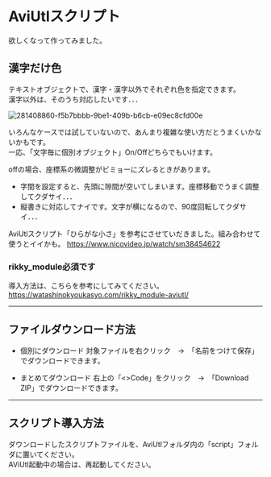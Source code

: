 # AviUtlスクリプト
欲しくなって作ってみました。

## 漢字だけ色
テキストオブジェクトで、漢字・漢字以外でそれぞれ色を指定できます。  
漢字以外は、そのうち対応したいです．．．  

![281408860-f5b7bbbb-9be1-409b-b6cb-e09ec8cfd00e](https://github.com/hm-add9/aviutl/assets/127062996/2b6f75aa-ce2d-41c1-850e-ff4465056597)


いろんなケースでは試していないので、あんまり複雑な使い方だとうまくいかないかもです。  
一応、「文字毎に個別オブジェクト」On/Offどちらでもいけます。

offの場合、座標系の微調整がビミョーにズレるときがあります。    
* 字間を設定すると、先頭に隙間が空いてしまいます。座標移動でうまく調整してクダサイ．．．
* 縦書きに対応してナイです。文字が横になるので、90度回転してクダサイ．．．

AviUtlスクリプト「ひらがな小さ」を参考にさせていだきました。組み合わせて使うとイイかも。
https://www.nicovideo.jp/watch/sm38454622

### rikky_module必須です
導入方法は、こちらを参考にしてみてください。  
https://watashinokyoukasyo.com/rikky_module-aviutl/

---

## ファイルダウンロード方法
* 個別にダウンロード
対象ファイルを右クリック　→　「名前をつけて保存」でダウンロードできます。

* まとめてダウンロード
右上の「<>Code」をクリック　→　「Download ZIP」でダウンロードできます。

---

## スクリプト導入方法
ダウンロードしたスクリプトファイルを、AviUtlフォルダ内の「script」フォルダに置いてください。  
AViUtl起動中の場合は、再起動してください。

